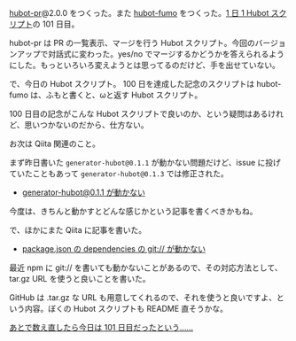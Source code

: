 [hubot-pr][gh:bouzuya/hubot-pr]@2.0.0 をつくった。また [hubot-fumo][gh:bouzuya/hubot-fumo] をつくった。[1 日 1 Hubot スクリプト][hubot-script-per-day]の 101 日目。

hubot-pr は PR の一覧表示、マージを行う Hubot スクリプト。今回のバージョンアップで対話式に変わった。yes/no でマージするかどうかを答えられるようにした。もっといろいろ変えようとは思ってるのだけど、手を出せていない。

で、今日の Hubot スクリプト。 100 日を達成した記念のスクリプトは hubot-fumo は、ふもと書くと、ωと返す Hubot スクリプト。

100 日目の記念がこんな Hubot スクリプトで良いのか、という疑問はあるけれど、思いつかないのだから、仕方ない。

お次は Qiita 関連のこと。

まず昨日書いた `generator-hubot@0.1.1` が動かない問題だけど、issue に投げていたこともあって `generator-hubot@0.1.3` では修正された。

- [generator-hubot@0.1.1 が動かない][qiita:fc4739d9c5c8ced99010]

今度は、きちんと動かすとどんな感じかという記事を書くべきかもね。

で、ほかにまた Qiita に記事を書いた。

- [package.json の dependencies の git:// が動かない][qiita:325e2dbd30bbe54b0ae4]

最近 npm に git:// を書いても動かないことがあるので、その対応方法として、tar.gz URL を使うと良いことを書いた。

GitHub は .tar.gz な URL も用意してくれるので、それを使うと良いですよ、という内容。ぼくの Hubot スクリプトも README 直そうかな。

<ins>あとで数え直したら今日は 101 日目だったという……</ins>

[qiita:325e2dbd30bbe54b0ae4]: http://qiita.com/bouzuya/items/325e2dbd30bbe54b0ae4
[qiita:fc4739d9c5c8ced99010]: http://qiita.com/bouzuya/items/fc4739d9c5c8ced99010
[gh:bouzuya/hubot-pr]: https://github.com/bouzuya/hubot-pr
[gh:bouzuya/hubot-fumo]: https://github.com/bouzuya/hubot-fumo
[hubot-script-per-day]: https://blog.bouzuya.net/posts?tags=hubot-script-per-day
